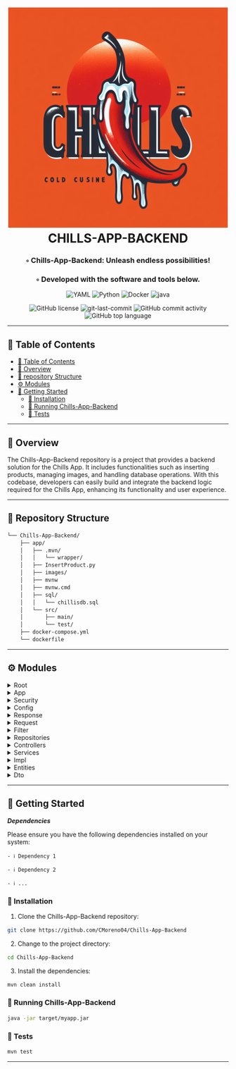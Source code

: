 <div align="center">
<h1 align="center">
<img src="https://github.com/CMoreno04/Chills-App-Backend/blob/main/app/images/chills_cold.jpg" width="500"  />
<br>CHILLS-APP-BACKEND</h1>
<h3>◦ Chills-App-Backend: Unleash endless possibilities!</h3>
<h3>◦ Developed with the software and tools below.</h3>

<p align="center">
<img src="https://img.shields.io/badge/YAML-CB171E.svg?style=flat-square&logo=YAML&logoColor=white" alt="YAML" />
<img src="https://img.shields.io/badge/Python-3776AB.svg?style=flat-square&logo=Python&logoColor=white" alt="Python" />
<img src="https://img.shields.io/badge/Docker-2496ED.svg?style=flat-square&logo=Docker&logoColor=white" alt="Docker" />
<img src="https://img.shields.io/badge/java-%23ED8B00.svg?style=flat-square&logo=openjdk&logoColor=white" alt="java" />
</p>
<img src="https://img.shields.io/github/license/CMoreno04/Chills-App-Backend?style=flat-square&color=5D6D7E" alt="GitHub license" />
<img src="https://img.shields.io/github/last-commit/CMoreno04/Chills-App-Backend?style=flat-square&color=5D6D7E" alt="git-last-commit" />
<img src="https://img.shields.io/github/commit-activity/m/CMoreno04/Chills-App-Backend?style=flat-square&color=5D6D7E" alt="GitHub commit activity" />
<img src="https://img.shields.io/github/languages/top/CMoreno04/Chills-App-Backend?style=flat-square&color=5D6D7E" alt="GitHub top language" />
</div>

---

## 📖 Table of Contents
- [📖 Table of Contents](#-table-of-contents)
- [📍 Overview](#-overview)
- [📂 repository Structure](#-repository-structure)
- [⚙️ Modules](#modules)
- [🚀 Getting Started](#-getting-started)
    - [🔧 Installation](#-installation)
    - [🤖 Running Chills-App-Backend](#-running-Chills-App-Backend)
    - [🧪 Tests](#-tests)

---


## 📍 Overview

The Chills-App-Backend repository is a project that provides a backend solution for the Chills App. It includes functionalities such as inserting products, managing images, and handling database operations. With this codebase, developers can easily build and integrate the backend logic required for the Chills App, enhancing its functionality and user experience.

---

## 📂 Repository Structure

```sh
└── Chills-App-Backend/
    ├── app/
    │   ├── .mvn/
    │   │   └── wrapper/
    │   ├── InsertProduct.py
    │   ├── images/
    │   ├── mvnw
    │   ├── mvnw.cmd
    │   ├── sql/
    │   │   └── chillisdb.sql
    │   └── src/
    │       ├── main/
    │       └── test/
    ├── docker-compose.yml
    └── dockerfile

```

---


## ⚙️ Modules

<details closed><summary>Root</summary>

| File                                                                                               | Summary                                                                                                                                                                                                                                                                                                                                                                                                                                                                                                                                     |
| ---                                                                                                | ---                                                                                                                                                                                                                                                                                                                                                                                                                                                                                                                                         |
| [dockerfile](https://github.com/CMoreno04/Chills-App-Backend/blob/main/dockerfile)                 | Creates a Docker image for the Chills-App-Backend project. It uses an ARM-compatible base image with Maven and Java 17. The code sets the working directory, copies the pom.xml file to fetch dependencies, and then copies the src directory containing the source code. Maven is used to package the application without running tests. The code also exposes port 8081 and runs the built Spring Boot application using the packaged WAR file.                                                                                 |
| [docker-compose.yml](https://github.com/CMoreno04/Chills-App-Backend/blob/main/docker-compose.yml) | Defines a Docker Compose configuration file. It sets up multiple services, including the backend for a Chills Restaurant app, a MariaDB database, a React app, and an Nginx proxy. The Chills Restaurant backend service is configured with environment variables for the server, database, logging, and security settings. The MariaDB service is configured with a root password and a database. The React app is configured with an API URL. The Nginx proxy is configured with SSL certificates and a custom nginx.conf file. |

</details>

<details closed><summary>App</summary>

| File                                                                                                                                                      | Summary                                                                                                                                                                                                                                                                                                                                                                                                                                                                                                                                                                                                                              |
| ---                                                                                                                                                       | ---                                                                                                                                                                                                                                                                                                                                                                                                                                                                                                                                                                                                                                  |
| [mvnw.cmd](https://github.com/CMoreno04/Chills-App-Backend/blob/main/app/mvnw.cmd)                                                                        | A Windows batch script that starts the Apache Maven Wrapper, a tool that automatically downloads and configures the necessary Maven version for a project. It checks the presence and validity of the Java path, sets up the project base directory, downloads the Maven Wrapper if necessary, verifies its SHA-256 sum, and then runs Maven with the provided command line arguments. It also includes the option to execute pre and post scripts before and after the Maven Wrapper execution.                                                                                                                   |
| [mvnw](https://github.com/CMoreno04/Chills-App-Backend/blob/main/app/mvnw)                                                                                | A shell script that starts the Apache Maven Wrapper, which is a way to ensure that a specific version of Maven is used for a project, regardless of the version installed on the system. The script finds the project base directory, downloads the Maven wrapper if necessary, sets the Java and Maven environment variables, and then invokes the Maven wrapper to execute Maven commands with the specified arguments.                                                                                                                                                                                                |
| [InsertProduct.py](https://github.com/CMoreno04/Chills-App-Backend/blob/main/app/InsertProduct.py)                                                        | An implementation of a script called "InsertProduct.py" in the "Chills-App-Backend/app" directory. It utilizes the pymysql library to connect to a MySQL database called "chillisdb". The script inserts a list of products into the "MenuItem" table in the database. Each product has attributes such as name, price, description, imageUrl, and category. The script reads the image files specified in the "imageUrl" attribute and converts them into image blobs to be stored in the database. It then uses a bulk insert method to efficiently insert all the products into the database and commits the changes. |
| [AppApplicationTests.java](https://github.com/CMoreno04/Chills-App-Backend/blob/main/app/src/test/java/com/chillsrestaurant/app/AppApplicationTests.java) | A test class called "AppApplicationTests" located in the "app/src/test/java/com/chillsrestaurant/app" path. It uses the Spring Boot framework to test the application's context loading functionality. It is annotated with "@SpringBootTest" to indicate that it is a Spring Boot test. The "contextLoads" method is empty, indicating that it is a basic test to ensure that the application's context can be successfully loaded.                                                                                                                                                                                    |
| [ServletInitializer.java](https://github.com/CMoreno04/Chills-App-Backend/blob/main/app/src/main/java/com/chillsrestaurant/app/ServletInitializer.java)   | A Java class that extends SpringBootServletInitializer and overrides the configure() method. This class is responsible for configuring the Spring Boot application for deployment in a servlet container. It sets the main application class, AppApplication, as the source for the application.                                                                                                                                                                                                                                                                                                                         |
| [AppApplication.java](https://github.com/CMoreno04/Chills-App-Backend/blob/main/app/src/main/java/com/chillsrestaurant/app/AppApplication.java)           | Basic Spring Boot application starter class in Java. This is usually the entry point of a Spring Boot application, containing the `main` method that is required to run the application. The `@SpringBootApplication` annotation is a convenience annotation that adds:

- `@Configuration`: Tags the class as a source of bean definitions for the application context.
- `@EnableAutoConfiguration`: Tells Spring Boot to start adding beans based on classpath settings, other beans, and various property settings.
- `@ComponentScan`: Tells Spring to look for other components, configurations, and services in the `com.chillsrestaurant.app` package, allowing it to find controllers, services, etc.                                                                                                                                                                                                                                                                                                                                                                                                                                                                                                                                                                                                                     |

</details>

<details closed><summary>Security</summary>

| File                                                                                                                                                   | Summary                                                                                                                                                                             |
| ---                                                                                                                                                    | ---                                                                                                                                                                                 |
| [OpenApiConfig.java](https://github.com/CMoreno04/Chills-App-Backend/blob/main/app/src/main/java/com/chillsrestaurant/app/security/OpenApiConfig.java) |OpenApiConfig.java configures and provides an instance of OpenAPI for the Chills Restaurant API. It sets the title, version, and description for the API documentation. |

</details>

<details closed><summary>Config</summary>

| File                                                                                                                                                                          | Summary                                                                                                                                                                                                                                                                                                                                                           |
| ---                                                                                                                                                                           | ---                                                                                                                                                                                                                                                                                                                                                               |
| [SecurityConfiguration.java](https://github.com/CMoreno04/Chills-App-Backend/blob/main/app/src/main/java/com/chillsrestaurant/app/security/config/SecurityConfiguration.java) | Security Configuration for a Spring Boot application. It sets up various security features such as CSRF protection, CORS configuration, authorization rules, session management, and authentication providers. It also implements a JWT filter for authentication. Additionally, it defines a password encoder and an authentication manager. |

</details>

<details closed><summary>Response</summary>

| File                                                                                                                                                                                        | Summary                                                                                                                                                                                                                                                                                |
| ---                                                                                                                                                                                         | ---                                                                                                                                                                                                                                                                                    |
| [RegisteredResponse.java](https://github.com/CMoreno04/Chills-App-Backend/blob/main/app/src/main/java/com/chillsrestaurant/app/security/dao/response/RegisteredResponse.java)               | Java class that defines a response object for a security-related DAO operation in a Chills Restaurant application. The class has four annotations: @Data, @Builder, @NoArgsConstructor, and @AllArgsConstructor. It has a single field called "username" of type String. |
| [JwtAuthenticationResponse.java](https://github.com/CMoreno04/Chills-App-Backend/blob/main/app/src/main/java/com/chillsrestaurant/app/security/dao/response/JwtAuthenticationResponse.java) |  Class named "JwtAuthenticationResponse" that is meant to be a response object for JWT authentication. It has two properties: "token" and "role". The class is annotated with Lombok annotations for generating getters, setters, constructors, and builder methods. |

</details>

<details closed><summary>Request</summary>

| File                                                                                                                                                                               | Summary                                                                                                                                                                                                                                                                                                                                                                                                                                                             |
| ---                                                                                                                                                                                | ---                                                                                                                                                                                                                                                                                                                                                                                                                                                                 |
| [CustomerSigninRequest.java](https://github.com/CMoreno04/Chills-App-Backend/blob/main/app/src/main/java/com/chillsrestaurant/app/security/dao/request/CustomerSigninRequest.java) |  Java class called "CustomerSigninRequest" which extends another class called "SigninRequest". It represents a request for customer sign-in and includes a field for the username. The class uses Lombok annotations to automatically generate getters, setters, and constructor methods for the field.|
| [EmployeeSignUpRequest.java](https://github.com/CMoreno04/Chills-App-Backend/blob/main/app/src/main/java/com/chillsrestaurant/app/security/dao/request/EmployeeSignUpRequest.java) |  Java class named "EmployeeSignUpRequest" that extends another class called "SignUpRequest". It includes a data field called "employeeId" and utilizes Lombok annotations for generating getters, setters, equals, hashCode, and a default constructor. This class is used for representing a request object for employee sign-up functionality in a security-related DAO (Data Access Object) package of the Chills-App-Backend application. |

| [EmployeeSigninRequest.java](https://github.com/CMoreno04/Chills-App-Backend/blob/main/app/src/main/java/com/chillsrestaurant/app/security/dao/request/EmployeeSigninRequest.java) |  Java class named "EmployeeSigninRequest" which extends another class named "SigninRequest". It has a private field named "employeeId" and uses the Lombok library for generating getter, setter, constructor, and equals/hashCode methods. This class is located in a specific package within the "app/src/main/java/com/chillsrestaurant/app/security/dao/request" directory of a project named "Chills-App-Backend". |   
| [SignUpRequest.java](https://github.com/CMoreno04/Chills-App-Backend/blob/main/app/src/main/java/com/chillsrestaurant/app/security/dao/request/SignUpRequest.java)                 | Java class that defines a data transfer object (DTO) for a sign-up request. It contains properties for a user's first name, last name, email, password, and role. The class is annotated with Lombok annotations to automatically generate getters, setters, constructors, and other boilerplate code. This DTO is likely used for handling user registration in an application's security module.|

</details>

<details closed><summary>Filter</summary>

| File                                                                                                                                                                              | Summary                                                                                                                                                                                                                                                                                                                                                                                                                                                                            |
| ---                                                                                                                                                                               | ---                                                                                                                                                                                                                                                                                                                                                                                                                                                                                |
| [JwtAuthenticationFilter.java](https://github.com/CMoreno04/Chills-App-Backend/blob/main/app/src/main/java/com/chillsrestaurant/app/security/filter/JwtAuthenticationFilter.java) | Java class that represents a JWT (JSON Web Token) authentication filter. It is used to authenticate and authorize requests in a web application. The filter checks for a JWT in the request's "Authorization" header, extracts the user email from the token, and validates the token. If the token is valid, the filter sets the user's authentication details in the security context. It then allows the request to proceed to the next step in the filter chain. |

</details>

<details closed><summary>Repositories</summary>

| File                                                                                                                                                                 | Summary                                                                                                                                                                                                                                                                                                                                                                                                                                                                                      |
| ---                                                                                                                                                                  | ---                                                                                                                                                                                                                                                                                                                                                                                                                                                                                          |
| [CustomerRepository.java](https://github.com/CMoreno04/Chills-App-Backend/blob/main/app/src/main/java/com/chillsrestaurant/app/Repositories/CustomerRepository.java) | Java interface called CustomerRepository that extends the JpaRepository interface. It provides methods for accessing and manipulating Customer entities in a database. It includes methods for finding a customer by email, finding customer email by username, and performing other common CRUD operations on the Customer entity. The code also includes annotations for mapping the repository to the database and specifying SQL queries using the @Query annotation. |
| [EmployeeRepository.java](https://github.com/CMoreno04/Chills-App-Backend/blob/main/app/src/main/java/com/chillsrestaurant/app/Repositories/EmployeeRepository.java) | Java interface called EmployeeRepository that extends the JpaRepository interface. It provides methods for accessing and manipulating Employee entities in a database. It includes methods for finding a customer by email, finding customer email by username, and performing other common CRUD operations on the Employee entity. The code also includes annotations for mapping the repository to the database and specifying SQL queries using the @Query annotation.                                                                                                                                                                                                                                                                                                                                                                                                                                                                                    |
| [UserRepository.java](https://github.com/CMoreno04/Chills-App-Backend/blob/main/app/src/main/java/com/chillsrestaurant/app/Repositories/UserRepository.java)         | Repository interface in a Java project that uses Spring Data JPA. It extends the JpaRepository interface, which provides basic CRUD operations for the User entity. The interface declares a custom method "findByEmail", which allows finding a User entity by its email address. The UserRepository interface is also annotated with the @Repository annotation, indicating that it is a Spring-managed repository component.                                       |
| [MenuItemRepository.java](https://github.com/CMoreno04/Chills-App-Backend/blob/main/app/src/main/java/com/chillsrestaurant/app/Repositories/MenuItemRepository.java) | Repository interface named MenuItemRepository. It extends the JpaRepository interface, which is provided by the Spring Data JPA framework. This interface allows the application to perform CRUD operations (create, read, update, delete) on MenuItem objects stored in a database using Java Persistence API (JPA).                                                                                                                                                     |

</details>

<details closed><summary>Controllers</summary>

| File                                                                                                                                                                            | Summary                                                                                                                                                                                                                                                                                                                                                                                                                                                                                                      |
| ---                                                                                                                                                                             | ---                                                                                                                                                                                                                                                                                                                                                                                                                                                                                                          |
| [AuthenticationController.java](https://github.com/CMoreno04/Chills-App-Backend/blob/main/app/src/main/java/com/chillsrestaurant/app/Controllers/AuthenticationController.java) | AuthenticationController class, which is responsible for handling various authentication endpoints. It includes methods for employee and customer sign up, as well as sign in. Each method has an endpoint mapping, request body parameter, and an operation summary. The methods return appropriate ResponseEntity objects based on the request and authentication service responses. Overall, this code provides registration and sign-in services for both employees and customers. |
| [MenuItemController.java](https://github.com/CMoreno04/Chills-App-Backend/blob/main/app/src/main/java/com/chillsrestaurant/app/Controllers/MenuItemController.java)             | Java class called MenuItemController, which is a REST controller responsible for handling HTTP requests related to menu items in a restaurant app. It has a GET method that returns a list of menu items stored in a database. The controller uses MenuItemService, a service class, to retrieve the menu items from the database and return them as a response.                                                                                                                          |

</details>

<details closed><summary>Services</summary>

| File                                                                                                                                                                   | Summary                                                                                                                                                                                                                                                                                                                                                                                                                               |
| ---                                                                                                                                                                    | ---                                                                                                                                                                                                                                                                                                                                                                                                                                   |
| [JwtService.java](https://github.com/CMoreno04/Chills-App-Backend/blob/main/app/src/main/java/com/chillsrestaurant/app/Services/JwtService.java)                       | Interface called JwtService that contains three methods. The extractUserName method takes a token and returns the username extracted from the token. The generateToken method takes a UserDetails object and generates a token based on the user details. The isTokenValid method takes a token and a UserDetails object and checks if the token is valid for the given user details.                         |
| [UserService.java](https://github.com/CMoreno04/Chills-App-Backend/blob/main/app/src/main/java/com/chillsrestaurant/app/Services/UserService.java)                     | Interface called UserService that extends the UserDetailsService interface from the Spring Security framework. The UserService interface has one method, userDetailsService(), which returns an instance of the UserDetailsService interface.                                                                                                                                                                 |
| [MenuItemService.java](https://github.com/CMoreno04/Chills-App-Backend/blob/main/app/src/main/java/com/chillsrestaurant/app/Services/MenuItemService.java)             | Service class called `MenuItemService` in the `com.chillsrestaurant.app.Services` package. This class contains a method `getAllProducts` which retrieves all menu items from the database using the `MenuItemRepository`. It returns a list of `MenuItemDTO` objects, which are created from the retrieved menu items. The `MenuItemService` is annotated with `@Service` to indicate that it is a Spring service. |
| [AuthenticationService.java](https://github.com/CMoreno04/Chills-App-Backend/blob/main/app/src/main/java/com/chillsrestaurant/app/Services/AuthenticationService.java) | Interface for an authentication service in a restaurant application. It includes methods for signing up and signing in users, taking in request objects and returning a response object with a JWT authentication token.                                                                                                                                                                                               |

</details>

<details closed><summary>Impl</summary>

| File                                                                                                                                                                                | Summary                                                                                                                                                                                                                                                                                                                                                                                                                                                                                                                                                                                                                               |
| ---                                                                                                                                                                                 | ---                                                                                                                                                                                                                                                                                                                                                                                                                                                                                                                                                                                                                                   |
| [JwtServiceImpl.java](https://github.com/CMoreno04/Chills-App-Backend/blob/main/app/src/main/java/com/chillsrestaurant/app/Services/Impl/JwtServiceImpl.java)                       | Java class that implements the JwtService interface for handling JSON Web Tokens (JWT) in a Spring Boot application. It provides methods for extracting the username from a token, generating a token based on user details, and validating the token's authenticity and expiration. The class uses the io.jsonwebtoken library for parsing and generating JWTs, and it also includes methods for extracting specific claims from a token and retrieving the token's expiration date. The signing key for JWTs is injected from an external configuration file.                                                        |
| [UserServiceImpl.java](https://github.com/CMoreno04/Chills-App-Backend/blob/main/app/src/main/java/com/chillsrestaurant/app/Services/Impl/UserServiceImpl.java)                     | Defines a service class `UserServiceImpl` in a Spring Boot application that implements a custom `UserService` interface. This service is responsible for integrating with Spring Security by providing a `UserDetailsService` that loads user-specific data.

The `UserServiceImpl` class is annotated with `@Service`, indicating that it's a Spring managed service bean. It implements the `UserService` interface and defines the `userDetailsService` method, which returns an anonymous inner class that implements `UserDetailsService`. This inner class provides the `loadUserByUsername` method, crucial for user authentication in Spring Security.

Here's a breakdown of the code and its components:

- `@Service`: This annotation marks the class as a Spring service stereotype. It's a specialization of `@Component`, and it allows the Spring framework to detect this class for dependency injection.

- `@Autowired`: This is used to auto-wire the `UserRepository` bean, which presumably is an interface extending `Spring Data JPA`'s `JpaRepository`. It injects an instance of `UserRepository` into the `UserServiceImpl` service.

- `userDetailsService` method: This method overrides a method from the `UserService` interface. It provides an implementation of the `UserDetailsService` interface.

- `loadUserByUsername`: This is the only method in the `UserDetailsService` interface. It's used by Spring Security to load user details and perform authentication. The `findByEmail` method suggests that in this application, the email is used as the username for authentication purposes. If a user with the given email (username) isn't found, a `UsernameNotFoundException` is thrown.
                                                                                                                                                                                                                                                                                                                                                                                                                                                                                                                                                                                                                           |
| [AuthenticationServiceImpl.java](https://github.com/CMoreno04/Chills-App-Backend/blob/main/app/src/main/java/com/chillsrestaurant/app/Services/Impl/AuthenticationServiceImpl.java) | Java implementation of the Authentication Service. It provides functionalities for user signup and signin. The code includes methods to handle signup and signin requests for both employees and customers. The signup method takes a SignUpRequest and uses it to create a new user. The user's information is then stored in either the Employee or Customer repository. The signin method takes a SigninRequest and authenticates the user based on their email and password. If authentication is successful, a JWT (JSON Web Token) is generated using the JwtService and returned as a JwtAuthenticationResponse. |

</details>

<details closed><summary>Entities</summary>

| File                                                                                                                                               | Summary                                                                                                                                                                                                                                                                                                                                                                                                                                                                                                                                     |
| ---                                                                                                                                                | ---                                                                                                                                                                                                                                                                                                                                                                                                                                                                                                                                         |
| [Order.java](https://github.com/CMoreno04/Chills-App-Backend/blob/main/app/src/main/java/com/chillsrestaurant/app/Entities/Order.java)             | Java class "Order" in the Chills-App-Backend project. It defines the entity class for an order, including attributes such as id, orderTime, status, customer, employee, orderItems, and notes. It utilizes JPA annotations for database mapping and Lombok annotations for generating default constructors, getters, and setters.                                                                                                                                                                          |
| [OrderItem.java](https://github.com/CMoreno04/Chills-App-Backend/blob/main/app/src/main/java/com/chillsrestaurant/app/Entities/OrderItem.java)     | OrderItem entity class for the Chills-App-Backend. It is used to represent an individual item in an order at a restaurant. The OrderItem has properties such as id, order (referring to the order it belongs to), menuItem (referring to the menu item being ordered), quantity, and specialInstructions. The class uses JPA annotations for mapping to the database and Lombok annotations for generating getters, setters, and constructors.                                                                   |
| [Customer.java](https://github.com/CMoreno04/Chills-App-Backend/blob/main/app/src/main/java/com/chillsrestaurant/app/Entities/Customer.java)       |Customer class within the Chills-App-Backend project. It is a Java class that represents a customer entity in a restaurant application. The Customer class extends the User class and is annotated with the jakarta.persistence.Entity annotation, indicating that it is a persistent entity in a database. It includes a username field and overrides the getUsername() method from the User class to return the value of the username field. The class also uses lombok annotations for generating boilerplate code. |
| [OrderStatus.java](https://github.com/CMoreno04/Chills-App-Backend/blob/main/app/src/main/java/com/chillsrestaurant/app/Entities/OrderStatus.java) | Enumeration class called OrderStatus, which represents the different statuses that an order can have in a restaurant application. The possible order statuses are PENDING, IN_PROGRESS, COMPLETED, and CANCELED. This class is located in the Entities package of the project under the path `app/src/main/java/com/chillsrestaurant/app/Entities/OrderStatus.java`.                                                                                                                                                |
| [User.java](https://github.com/CMoreno04/Chills-App-Backend/blob/main/app/src/main/java/com/chillsrestaurant/app/Entities/User.java)               | User entity for a Chills Restaurant application backend. It defines the properties and behaviors of a User object, including attributes like id, firstName, lastName, email, password, and role. It implements the UserDetails interface and provides methods for authentication and authorization. The User class also defines the necessary annotations for persistence and inheritance.                                                                                                                          |
| [MenuItem.java](https://github.com/CMoreno04/Chills-App-Backend/blob/main/app/src/main/java/com/chillsrestaurant/app/Entities/MenuItem.java)       | MenuItem entity in the Chills-App-Backend project. It defines the structure and properties of a menu item, including the ID, price, description, name, category, and image. The image is stored as a byte array in a column defined as a LONGBLOB type.                                                                                                                                                                                                                                                             |
| [Role.java](https://github.com/CMoreno04/Chills-App-Backend/blob/main/app/src/main/java/com/chillsrestaurant/app/Entities/Role.java)               | n enumeration called "Role" within the "Entities" package. It includes three predefined values: CUSTOMER, ADMIN, and EMPLOYEE. This enumeration is used to represent different roles within a restaurant application.                                                                                                                                                                                                                                                                                                     |
| [Employee.java](https://github.com/CMoreno04/Chills-App-Backend/blob/main/app/src/main/java/com/chillsrestaurant/app/Entities/Employee.java)       | Java class named "Employee" that represents an entity in a Chills Restaurant application. It extends the "User" class and adds an additional field called "employeeId". The class overrides two methods from the superclass to return the ID and email of the employee. The class is annotated with various Lombok annotations for generating getter and setter methods, constructors, and builder methods. It is also annotated as an entity for persistence purposes.                                                       |

</details>

<details closed><summary>Dto</summary>

| File                                                                                                                                                   | Summary                                                                                                                                                                                                                                                                                                                                                                                                                                                                             |
| ---                                                                                                                                                    | ---                                                                                                                                                                                                                                                                                                                                                                                                                                                                                 |
| [MenuItemDTO.java](https://github.com/CMoreno04/Chills-App-Backend/blob/main/app/src/main/java/com/chillsrestaurant/app/Entities/dto/MenuItemDTO.java) | Data Transfer Object (DTO) class named MenuItemDTO.java. It represents a menu item entity and provides a way to transfer data between layers of the application. The class has fields for id, price, description, name, category, and image. It also has a constructor that takes a MenuItem object and sets the corresponding field values. The image field is encoded using Base64 encoding before setting it in the DTO object.                                    |
| [OrderDTO.java](https://github.com/CMoreno04/Chills-App-Backend/blob/main/app/src/main/java/com/chillsrestaurant/app/Entities/dto/OrderDTO.java)       | Java class that defines a Data Transfer Object (DTO) called OrderDTO. It represents an order entity and contains various properties such as order ID, order time, status, notes, and customer and employee details. It also includes inner DTO classes for customer, employee, order item, and menu item, each with their respective properties. The class utilizes Lombok annotations to automatically generate no-args constructors, getters, and setters. |

</details>

---

## 🚀 Getting Started

***Dependencies***

Please ensure you have the following dependencies installed on your system:

`- ℹ️ Dependency 1`

`- ℹ️ Dependency 2`

`- ℹ️ ...`

### 🔧 Installation

1. Clone the Chills-App-Backend repository:
```sh
git clone https://github.com/CMoreno04/Chills-App-Backend
```

2. Change to the project directory:
```sh
cd Chills-App-Backend
```

3. Install the dependencies:
```sh
mvn clean install
```

### 🤖 Running Chills-App-Backend

```sh
java -jar target/myapp.jar
```

### 🧪 Tests
```sh
mvn test
```

---
